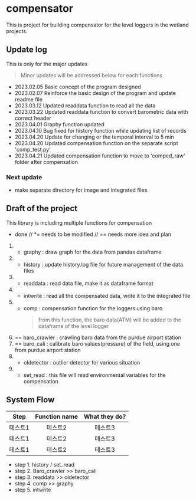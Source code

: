 # compensator
This is project for building compensator for the level loggers in the wetland projects.


## Update log
This is only for the major updates
>Minor updates will be addressed below for each functions
- 2023.02.05 Basic concept of the program designed
- 2023.02.07 Reinforce the basic design of the program and update readme file
- 2023.03.12 Updated readdata function to read all the data
- 2023.03.22 Updated readdata function to convert barometric data with correct header
- 2023.04.01 Graphy function updated
- 2023.04.10 Bug fixed for history function while updating list of records
- 2023.04.20 Update for changing or the temporal interval to 5 min
- 2023.04.20 Updated compensation function on the separate script 'comp_test.py'
- 2023.04.21 Updated compensation function to move to 'comped_raw' folder after compensation


### Next update
- make separate directory for image and integrated files


## Draft of the project

This library is including multiple functions for compensation

* done // *= needs to be modified // == needs more idea and plan
1. * graphy : draw graph for the data from pandas dataframe
2. *  history : update history.log file for future management of the data files
3. * readdata : read data file, make it as dataframe format
4. * intwrite : read all the compensated data, write it to the integrated file
5. * comp : compensation function for the loggers using baro
        > from this function, the baro data(ATM) will be added to the dataframe of the level logger
6. == baro_crawler : crawling baro data from the purdue airport station
7. == baro_cali : calibrate baro values(pressure) of the field, using one from purdue airport station
8. *  oldetector : outlier detector for various situation
9. *  set_read : this file will read environmental variables for the compensation

## System Flow
|Step|Function name|What they do?|
|:---:|:---:|:---:|
|테스트1|테스트2|테스트3|
|테스트1|테스트2|테스트3|
|테스트1|테스트2|테스트3|

- step 1. history / set_read
- step 2. Baro_crawler >> baro_cali
- step 3. readdata >> oldetector
- step 4. comp >> graphy
- step 5. intwrite
